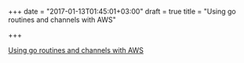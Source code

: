 +++
date = "2017-01-13T01:45:01+03:00"
draft = true
title = "Using go routines and channels with AWS"

+++

<p><a href="https://blog.maptiks.com/using-go-routines-and-channels-with-aws-2">Using go routines and channels with AWS</a></p>
